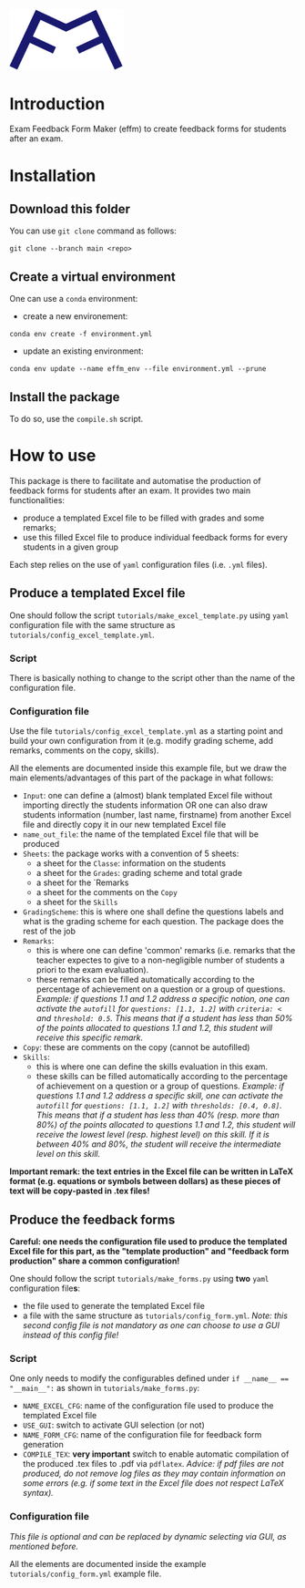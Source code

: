 <img src="./effm_logo.pdf" width="200" />

# Introduction

Exam Feedback Form Maker (effm) to create feedback forms for students after an exam.

# Installation

## Download this folder

You can use `git clone` command as follows:

```
git clone --branch main <repo>
```

## Create a virtual environment

One can use a `conda` environment:
- create a new environement:
```
conda env create -f environment.yml
```
- update an existing environment:
```
conda env update --name effm_env --file environment.yml --prune
```

## Install the package
To do so, use the `compile.sh` script.

# How to use

This package is there to facilitate and automatise the production of feedback forms for students after an exam. It provides two main functionalities:
- produce a templated Excel file to be filled with grades and some remarks;
- use this filled Excel file to produce individual feedback forms for every students in a given group

Each step relies on the use of `yaml` configuration files (i.e. `.yml` files).

## Produce a templated Excel file

One should follow the script `tutorials/make_excel_template.py` using `yaml` configuration file with the same structure as `tutorials/config_excel_template.yml`.

### Script

There is basically nothing to change to the script other than the name of the configuration file.

### Configuration file

Use the file `tutorials/config_excel_template.yml` as a starting point and build your own configuration from it (e.g. modify grading scheme, add remarks, comments on the copy, skills).

All the elements are documented inside this example file, but we draw the main elements/advantages of this part of the package in what follows:
- `Input`: one can define a (almost) blank templated Excel file without importing directly the students information OR one can also draw students information (number, last name, firstname) from another Excel file and directly copy it in our new templated Excel file
- `name_out_file`: the name of the templated Excel file that will be produced
- `Sheets`: the package works with a convention of 5 sheets:
    - a sheet for the `Classe`: information on the students
    - a sheet for the `Grades`: grading scheme and total grade
    - a sheet for the `Remarks
    - a sheet for the comments on the `Copy`
    - a sheet for the `Skills`
- `GradingScheme`: this is where one shall define the questions labels and what is the grading scheme for each question. The package does the rest of the job
- `Remarks`:
    - this is where one can define 'common' remarks (i.e. remarks that the teacher expectes to give to a non-negligible number of students a priori to the exam evaluation).
    - these remarks can be filled automatically according to the percentage of achievement on a question or a group of questions.
    *Example: if questions 1.1 and 1.2 address a specific notion, one can activate the `autofill` for `questions: [1.1, 1.2]` with `criteria: <` and `threshold: 0.5`. This means that if a student has less than 50% of the points allocated to questions 1.1 and 1.2, this student will receive this specific remark.*
- `Copy`: these are comments on the copy (cannot be autofilled)
- `Skills`:
    - this is where one can define the skills evaluation in this exam.
    - these skills can be filled automatically according to the percentage of achievement on a question or a group of questions.
    *Example: if questions 1.1 and 1.2 address a specific skill, one can activate the `autofill` for `questions: [1.1, 1.2]` with `thresholds: [0.4, 0.8]`. This means that if a student has less than 40% (resp. more than 80%) of the points allocated to questions 1.1 and 1.2, this student will receive the lowest level (resp. highest level) on this skill. If it is between 40% and 80%, the student will receive the intermediate level on this skill.*

**Important remark: the text entries in the Excel file can be written in LaTeX format (e.g. equations or symbols between dollars) as these pieces of text will be copy-pasted in .tex files!**

## Produce the feedback forms

**Careful: one needs the configuration file used to produce the templated Excel file for this part, as the "template production" and "feedback form production" share a common configuration!**

One should follow the script `tutorials/make_forms.py` using **two** `yaml` configuration file**s**:
- the file used to generate the templated Excel file
- a file with the same structure as `tutorials/config_form.yml`. *Note: this second config file is not mandatory as one can choose to use a GUI instead of this config file!*

### Script

One only needs to modify the configurables defined under `if __name__ == "__main__":` as shown in `tutorials/make_forms.py`:
- `NAME_EXCEL_CFG`: name of the configuration file used to produce the templated Excel file
- `USE_GUI`: switch to activate GUI selection (or not)
- `NAME_FORM_CFG`: name of the configuration file for feedback form generation
- `COMPILE_TEX`: **very important** switch to enable automatic compilation of the produced .tex files to .pdf via `pdflatex`. *Advice: if pdf files are not produced, do not remove log files as they may contain information on some errors (e.g. if some text in the Excel file does not respect LaTeX syntax).*

### Configuration file

*This file is optional and can be replaced by dynamic selecting via GUI, as mentioned before.*

All the elements are documented inside the example `tutorials/config_form.yml` example file.